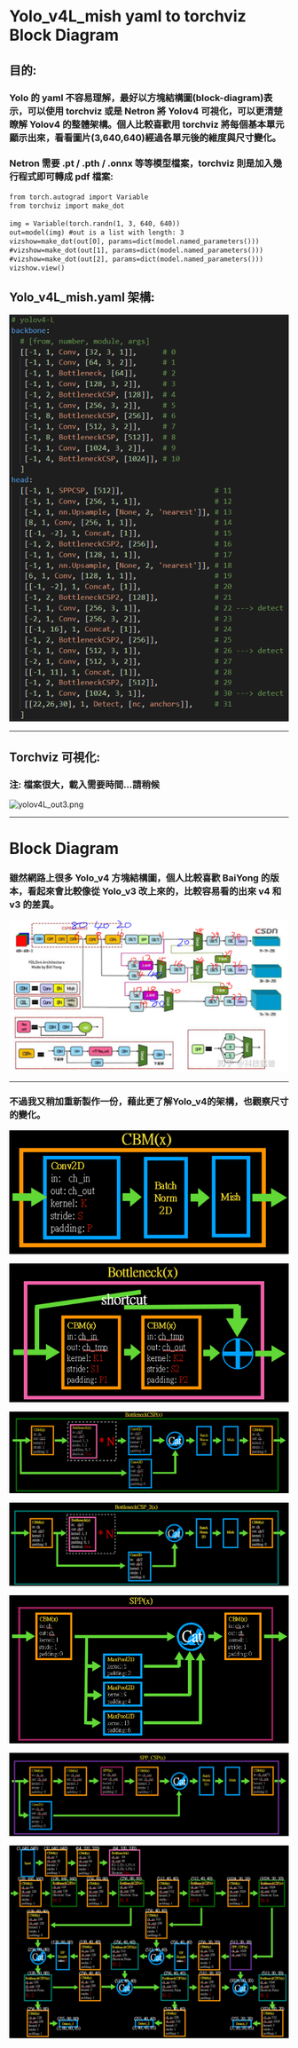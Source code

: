 # Yolo_v4L_mish yaml to torchviz Block Diagram  
## 目的:
### Yolo 的 yaml 不容易理解，最好以方塊結構圖(block-diagram)表示，可以使用 torchviz 或是 Netron 將 Yolov4 可視化，可以更清楚瞭解 Yolov4 的整體架構。個人比較喜歡用 torchviz 將每個基本單元顯示出來，看看圖片(3,640,640)經過各單元後的維度與尺寸變化。  
### Netron 需要 .pt / .pth / .onnx 等等模型檔案，torchviz 則是加入幾行程式即可轉成 pdf 檔案:
    from torch.autograd import Variable
    from torchviz import make_dot
    
    img = Variable(torch.randn(1, 3, 640, 640))
    out=model(img) #out is a list with length: 3
    vizshow=make_dot(out[0], params=dict(model.named_parameters()))
    #vizshow=make_dot(out[1], params=dict(model.named_parameters()))
    #vizshow=make_dot(out[2], params=dict(model.named_parameters()))
    vizshow.view()
## Yolo_v4L_mish.yaml 架構:
![yolov4L_yaml.png](images/yolov4L_yaml.png)
***
## Torchviz 可視化:
### 注: 檔案很大，載入需要時間...請稍候
![yolov4L_out3.png](images/yolov4_out3.png)
***
# Block Diagram
### 雖然網路上很多 Yolo_v4 方塊結構圖，個人比較喜歡 BaiYong 的版本，看起來會比較像從 Yolo_v3 改上來的，比較容易看的出來 v4 和 v3 的差異。
![yolo_structure_baiyong.png](images/yolo_structure_baiyong.png)
***
### 不過我又稍加重新製作一份，藉此更了解Yolo_v4的架構，也觀察尺寸的變化。
![bcm.png](images/bcm.png)  

![bottleneck.png](images/bottleneck.png)  

![bottleneckCSP.png](images/bottleneckCSP.png)  

![bottleneckCSP2.png](images/bottleneckCSP2.png)  

![spp.png](images/spp.png)  

![sppCSP.png](images/sppCSP.png)  

![yolov4_block_diagram.png](images/yolov4_block_diagram.png)  

